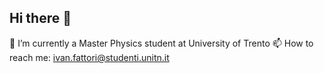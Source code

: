 ## Hi there 👋
🌱 I’m currently a Master Physics student at University of Trento
📫 How to reach me: ivan.fattori@studenti.unitn.it

<!--
**ivanfatto/ivanfatto** is a ✨ _special_ ✨ repository because its `README.md` (this file) appears on your GitHub profile.

Here are some ideas to get you started:

- 🔭 I’m currently working on ...
- 👯 I’m looking to collaborate on ...
- 🤔 I’m looking for help with ...
- 💬 Ask me about ...
- 
- 😄 Pronouns: ...
- ⚡ Fun fact: ...
-->
